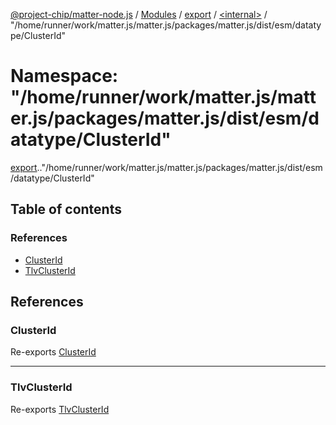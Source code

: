 [@project-chip/matter-node.js](../README.md) / [Modules](../modules.md) / [export](export.md) / [<internal\>](export._internal_.md) / "/home/runner/work/matter.js/matter.js/packages/matter.js/dist/esm/datatype/ClusterId"

# Namespace: "/home/runner/work/matter.js/matter.js/packages/matter.js/dist/esm/datatype/ClusterId"

[export](export.md).[<internal>](export._internal_.md)."/home/runner/work/matter.js/matter.js/packages/matter.js/dist/esm/datatype/ClusterId"

## Table of contents

### References

- [ClusterId](export._internal_.__home_runner_work_matter_js_matter_js_packages_matter_js_dist_esm_datatype_ClusterId_.md#clusterid)
- [TlvClusterId](export._internal_.__home_runner_work_matter_js_matter_js_packages_matter_js_dist_esm_datatype_ClusterId_.md#tlvclusterid)

## References

### ClusterId

Re-exports [ClusterId](exports_datatype.md#clusterid)

___

### TlvClusterId

Re-exports [TlvClusterId](exports_datatype.md#tlvclusterid)
